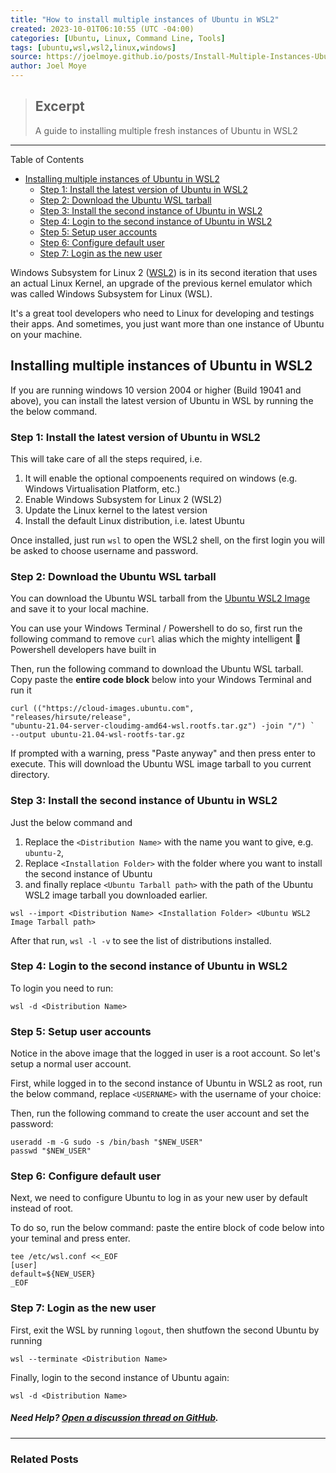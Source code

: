 ```yaml
---
title: "How to install multiple instances of Ubuntu in WSL2"
created: 2023-10-01T06:10:55 (UTC -04:00)
categories: [Ubuntu, Linux, Command Line, Tools]
tags: [ubuntu,wsl,wsl2,linux,windows]
source: https://joelmoye.github.io/posts/Install-Multiple-Instances-Ubuntu-WSL2/
author: Joel Moye
---
```

> ## Excerpt
> A guide to installing multiple fresh instances of Ubuntu in WSL2

---
Table of Contents

-   [Installing multiple instances of Ubuntu in WSL2](#installing-multiple-instances-of-ubuntu-in-wsl2)
    -   [Step 1: Install the latest version of Ubuntu in WSL2](#step-1-install-the-latest-version-of-ubuntu-in-wsl2)
    -   [Step 2: Download the Ubuntu WSL tarball](#step-2-download-the-ubuntu-wsl-tarball)
    -   [Step 3: Install the second instance of Ubuntu in WSL2](#step-3-install-the-second-instance-of-ubuntu-in-wsl2)
    -   [Step 4: Login to the second instance of Ubuntu in WSL2](#step-4-login-to-the-second-instance-of-ubuntu-in-wsl2)
    -   [Step 5: Setup user accounts](#step-5-setup-user-accounts)
    -   [Step 6: Configure default user](#step-6-configure-default-user)
    -   [Step 7: Login as the new user](#step-7-login-as-the-new-user)

Windows Subsystem for Linux 2 ([WSL2](https://docs.microsoft.com/en-us/windows/wsl/install)) is in its second iteration that uses an actual Linux Kernel, an upgrade of the previous kernel emulator which was called Windows Subsystem for Linux (WSL).

It's a great tool developers who need to Linux for developing and testings their apps. And sometimes, you just want more than one instance of Ubuntu on your machine.

## Installing multiple instances of Ubuntu in WSL2

If you are running windows 10 version 2004 or higher (Build 19041 and above), you can install the latest version of Ubuntu in WSL by running the the below command.

### Step 1: Install the latest version of Ubuntu in WSL2

This will take care of all the steps required, i.e.

1.  It will enable the optional compoenents required on windows (e.g. Windows Virtualisation Platform, etc.)
2.  Enable Windows Subsystem for Linux 2 (WSL2)
3.  Update the Linux kernel to the latest version
4.  Install the default Linux distribution, i.e. latest Ubuntu

Once installed, just run `wsl` to open the WSL2 shell, on the first login you will be asked to choose username and password.

### Step 2: Download the Ubuntu WSL tarball

You can download the Ubuntu WSL tarball from the [Ubuntu WSL2 Image](https://cloud-images.ubuntu.com/releases/hirsute/release/ubuntu-21.04-server-cloudimg-amd64-wsl.rootfs.tar.gz) and save it to your local machine.

You can use your Windows Terminal / Powershell to do so, first run the following command to remove `curl` alias which the mighty intelligent 🤡 Powershell developers have built in

Then, run the following command to download the Ubuntu WSL tarball. Copy paste the **entire code block** below into your Windows Terminal and run it

```
curl (("https://cloud-images.ubuntu.com",
"releases/hirsute/release",
"ubuntu-21.04-server-cloudimg-amd64-wsl.rootfs.tar.gz") -join "/") `
--output ubuntu-21.04-wsl-rootfs-tar.gz

```

If prompted with a warning, press "Paste anyway" and then press enter to execute. This will download the Ubuntu WSL image tarball to you current directory.

### Step 3: Install the second instance of Ubuntu in WSL2

Just the below command and

1.  Replace the `<Distribution Name>` with the name you want to give, e.g. `ubuntu-2`,
2.  Replace `<Installation Folder>` with the folder where you want to install the second instance of Ubuntu
3.  and finally replace `<Ubuntu Tarball path>` with the path of the Ubuntu WSL2 image tarball you downloaded earlier.

```
wsl --import <Distribution Name> <Installation Folder> <Ubuntu WSL2 Image Tarball path>

```

After that run, `wsl -l -v` to see the list of distributions installed.

### Step 4: Login to the second instance of Ubuntu in WSL2

To login you need to run:

```
wsl -d <Distribution Name>

```

### Step 5: Setup user accounts

Notice in the above image that the logged in user is a root account. So let's setup a normal user account.

First, while logged in to the second instance of Ubuntu in WSL2 as root, run the below command, replace `<USERNAME>` with the username of your choice:

Then, run the following command to create the user account and set the password:

```
useradd -m -G sudo -s /bin/bash "$NEW_USER"
passwd "$NEW_USER"

```

### Step 6: Configure default user

Next, we need to configure Ubuntu to log in as your new user by default instead of root.

To do so, run the below command: paste the entire block of code below into your teminal and press enter.

```
tee /etc/wsl.conf <<_EOF
[user]
default=${NEW_USER}
_EOF

```

### Step 7: Login as the new user

First, exit the WSL by running `logout`, then shutfown the second Ubuntu by running

```
wsl --terminate <Distribution Name>

```

Finally, login to the second instance of Ubuntu again:

```
wsl -d <Distribution Name>

```

##### Need Help? [Open a discussion thread on GitHub](https://github.com/joelmoye/joelmoye.github.io/discussions).

___

### Related Posts